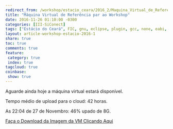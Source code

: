 ```yaml
---
redirect_from: /workshop/estacio_ceara/2016_2/Maquina_Virtual_de_Referencia/
title: "Máquina Virtual de Referência par ao Workshop"
date: 2016-11-26 01:10:00 -0300
categories: [III-SiConect]
tags: ["Estácio do Ceará", FIC, gnu, eclipse, plugin, gcc, none, eabi, Workshop, programação, Estácio, Ceará, instalação, ambiente, preparação, Máquina Virtual, Virtual Box, VBox, Emuladores]
layout: article-workshop-estacio-2016-1
share: true
toc: true
comments: true
feature:
 category: true
 index: true
tagcloud: true
coinbase:
 show: true
---
```


Aguarde ainda hoje a máquina virtual estará disponível.

<!--more-->

Tempo médio de upload para o cloud: 42 horas.

As 22:04 de 27 de Novembro: 46% upado de 8G.

[Faça o Download da Imagem da VM Clicando Aqui](https://mega.nz/#F!Vx0jBACL!Wdds_Mskp5eO9jA25lttKQ)

